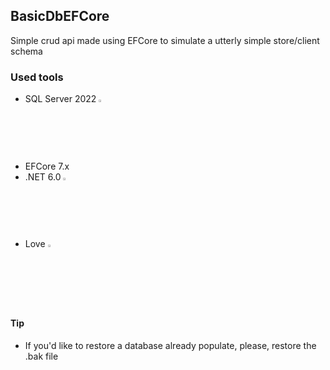 <h2>BasicDbEFCore</h2>
Simple crud api made using EFCore to simulate a utterly simple store/client schema

<h3>Used tools</h3>

- SQL Server 2022 <img src="https://dt-cdn.net/hub/sql-server-logo-only_pEMCEEa.png" alt="MSSQL Logo" width="2.5%" height="2.5%"><span/>
- EFCore 7.x 
- .NET 6.0 <span> <img src="https://upload.wikimedia.org/wikipedia/commons/thumb/e/ee/.NET_Core_Logo.svg/2048px-.NET_Core_Logo.svg.png" alt=".NET Logo" width="2.5%" height="2.5%"> <span/>
- Love <img src="https://codingislove.com/wp-content/uploads/2015/12/codinglovenew.png" alt="Love Logo" width="2.5%" height="2.5%"> <span/>

<h4>Tip</h4>

- If you'd like to restore a database already populate, please, restore the .bak file
